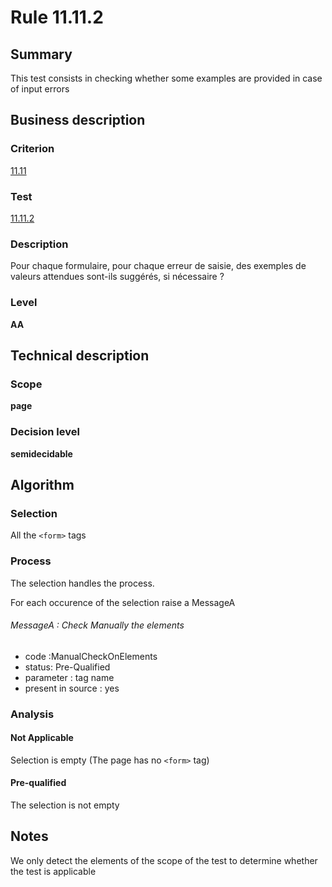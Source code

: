 # Rule 11.11.2
## Summary

This test consists in checking whether some examples are provided in
case of input errors

## Business description

### Criterion

[11.11](http://references.modernisation.gouv.fr/sites/default/files/RGAA3_RC2-1/referentiel_technique.htm#crit-11-11)

### Test

[11.11.2](http://references.modernisation.gouv.fr/sites/default/files/RGAA3_RC2-1/referentiel_technique.htm#test-11-11-2)

### Description

Pour chaque formulaire, pour chaque erreur de saisie, des exemples de valeurs attendues sont-ils sugg&eacute;r&eacute;s, si n&eacute;cessaire ?

### Level

**AA**

## Technical description

### Scope

**page**

### Decision level

**semidecidable**

## Algorithm

### Selection

All the `<form>` tags

### Process

The selection handles the process.

For each occurence of the selection raise a MessageA

###### MessageA : Check Manually the elements

-   code :ManualCheckOnElements
-   status: Pre-Qualified
-   parameter : tag name
-   present in source : yes

### Analysis

#### Not Applicable

Selection is empty (The page has no `<form>` tag)

#### Pre-qualified

The selection is not empty

## Notes

We only detect the elements of the scope of the test to determine
whether the test is applicable
